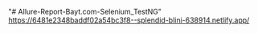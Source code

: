 "# Allure-Report-Bayt.com-Selenium_TestNG" 
https://6481e2348baddf02a54bc3f8--splendid-blini-638914.netlify.app/
